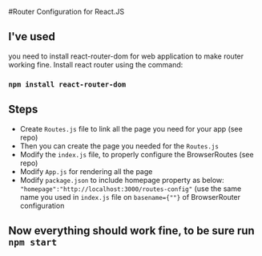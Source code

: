 #Router Configuration for React.JS

## I've used
 you need to install react-router-dom for web application to make router working fine. Install react router using the command:

### `npm install react-router-dom`

## Steps
* Create `Routes.js` file to link all the page you need for your app (see repo)
* Then you can create the page you needed for the `Routes.js`
* Modify the `index.js` file, to properly configure the BrowserRoutes (see repo)
* Modify `App.js` for rendering all the page
* Modify `package.json` to include homepage property as below: `"homepage":"http://localhost:3000/routes-config"` (use the same name you used in `index.js` file on `basename={""}` of BrowserRouter configuration

## Now everything should work fine, to be sure run `npm start`
